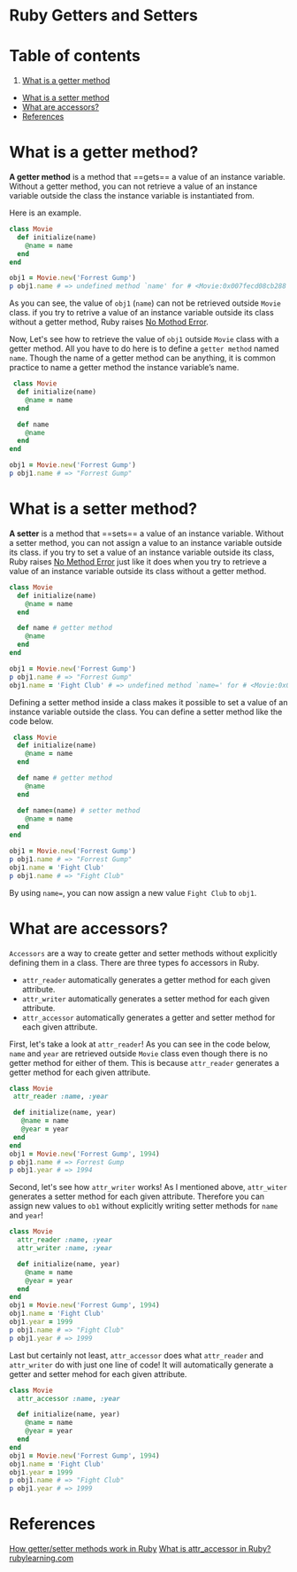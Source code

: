 # Ruby Getters and Setters

# Table of contents

1. [What is a getter method](#what-is-a-getter-method)
- [What is a setter method](#what-is-a-setter-method)
- [What are accessors?](#what-are-accessors)
- [References](#references)

# What is a getter method?
 __A getter method__ is a method that ==gets== a value of an instance variable.
 Without a getter method, you can not retrieve a value of an instance variable outside the class the instance variable is instantiated from.

Here is an example.

```Ruby
class Movie
  def initialize(name)
    @name = name
  end
end

obj1 = Movie.new('Forrest Gump')
p obj1.name # => undefined method `name' for # <Movie:0x007fecd08cb288 @name="Forrest Gump"> (NoMethodError)
```
 As you can see,  the value of  `obj1` (`name`) can not be retrieved outside `Movie` class. if you try to retrive a value of an instance variable outside its class without a getter method, Ruby raises [No Mothod Error](http://ruby-doc.org/core-2.5.0/NoMethodError.html).

 Now, Let's see how to retrieve the value of `obj1` outside `Movie` class with a getter method.
 All you have to do here is to define a `getter method` named `name`. Though the name of a getter method can be anything, it is common practice to name a getter method the instance variable’s name.

```Ruby
 class Movie
  def initialize(name)
    @name = name
  end

  def name
    @name
  end
end

obj1 = Movie.new('Forrest Gump')
p obj1.name # => "Forrest Gump"
```

# What is a setter method?
 __A setter__ is a method that ==sets== a value of an instance variable.
 Without a setter method, you can not assign a value to an instance variable outside its class.
 if you try to set a value of an instance variable outside its class, Ruby raises  [No Method Error](http://ruby-doc.org/core-2.5.0/NoMethodError.html) just like it does when you try to retrieve a value of an instance variable outside its class without a getter method.

```Ruby
class Movie
  def initialize(name)
    @name = name
  end

  def name # getter method
    @name
  end
end

obj1 = Movie.new('Forrest Gump')
p obj1.name # => "Forrest Gump"
obj1.name = 'Fight Club' # => undefined method `name=' for # <Movie:0x007f9937053368 @name="Forrest Gump"> (NoMethodError)
```
 Defining a setter method inside a class makes it possible to set a value of an instance variable outside the class.
 You can define a setter method like the code below.

```Ruby
 class Movie
  def initialize(name)
    @name = name
  end

  def name # getter method
    @name
  end

  def name=(name) # setter method
    @name = name
  end
end

obj1 = Movie.new('Forrest Gump')
p obj1.name # => "Forrest Gump"
obj1.name = 'Fight Club'
p obj1.name # => "Fight Club"
```
By using `name=`, you can now assign a new value `Fight Club` to `obj1`.

# What are accessors?
 `Accessors` are a way to create getter and setter methods without explicitly defining them in a class.
 There are three types fo accessors in Ruby.

- `attr_reader` automatically generates a getter method for each given attribute.
- `attr_writer` automatically generates a setter method for each given attribute.
- `attr_accessor` automatically generates a getter and setter method for each given attribute.

 First, let's take a look at `attr_reader`!
 As you can see in the code below, `name` and `year` are retrieved outside `Movie` class even though there is no getter method for either of them. This is because `attr_reader` generates a getter method for each given attribute.

 ```Ruby
class Movie
  attr_reader :name, :year

  def initialize(name, year)
    @name = name
    @year = year
  end
end
obj1 = Movie.new('Forrest Gump', 1994)
p obj1.name # => Forrest Gump
p obj1.year # => 1994
```

 Second, let's see how `attr_writer` works!
 As I mentioned above, `attr_witer` generates a setter method for each given attribute. Therefore you can assign new values to `ob1` without explicitly writing setter methods for `name` and `year`!

```Ruby
class Movie
  attr_reader :name, :year
  attr_writer :name, :year

  def initialize(name, year)
    @name = name
    @year = year
  end
end
obj1 = Movie.new('Forrest Gump', 1994)
obj1.name = 'Fight Club'
obj1.year = 1999
p obj1.name # => "Fight Club"
p obj1.year # => 1999
```
 Last but certainly not least, `attr_accessor` does what `attr_reader` and `attr_writer` do with just one line of code! It will automatically generate a getter and setter mehod for each given attribute.

```Ruby
class Movie
  attr_accessor :name, :year

  def initialize(name, year)
    @name = name
    @year = year
  end
end
obj1 = Movie.new('Forrest Gump', 1994)
obj1.name = 'Fight Club'
obj1.year = 1999
p obj1.name # => "Fight Club"
p obj1.year # => 1999
```

# References
[How getter/setter methods work in Ruby](https://medium.com/@rondwalker22/how-getter-setter-methods-work-in-ruby-c5f5da07f99)
[What is attr_accessor in Ruby?](https://stackoverflow.com/questions/4370960/what-is-attr-accessor-in-ruby)
[rubylearning.com](http://rubylearning.com/satishtalim/ruby_syntactic_sugar.html)

